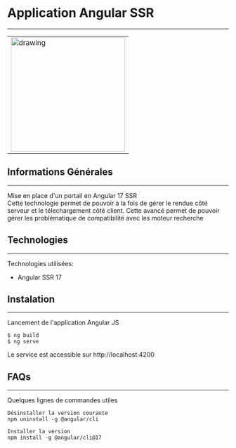 ﻿## <h1>Application Angular SSR</h1>
***
<table>
  <tr>
    <td><img src="https://www.mag-corp.com/wp-content/uploads/2021/08/angular.png" alt="drawing" height="260px"/></td>
  </tr>
</table>

## Informations Générales
***
Mise en place d'un portail en Angular 17 SSR <br>
Cette technologie permet de pouvoir à la fois de gérer le rendue côté serveur et le télechargement côté client.
Cette avancé permet de pouvoir gérer les problématique de compatibilité avec les moteur recherche

## Technologies
***
Technologies utilisées:
* Angular SSR 17
  
## Instalation
***
Lancement de l'application Angular JS<br>
```
$ ng build
$ ng serve
```
Le service est accessible sur http://localhost:4200

## FAQs
***
Quelques lignes de commandes utiles<br>
```
Désinstaller la version courante
npm uninstall -g @angular/cli

Installer la version
npm install -g @angular/cli@17

```

